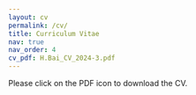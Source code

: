 ```yaml
---
layout: cv
permalink: /cv/
title: Curriculum Vitae
nav: true
nav_order: 4
cv_pdf: H.Bai_CV_2024-3.pdf
---
```

Please click on the PDF icon to download the CV.
<!-- 
[PDF download](/assets/pdf/example_pdf.pdf){:target="_blank"}


